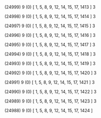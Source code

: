 (24999) 9 (0) [ 1, 5, 8, 9, 12, 14, 15, 17, 1413 ] 3 


(24998) 9 (0) [ 1, 5, 8, 9, 12, 14, 15, 17, 1414 ] 3 


(24997) 9 (0) [ 1, 5, 8, 9, 12, 14, 15, 17, 1415 ] 3 


(24996) 9 (0) [ 1, 5, 8, 9, 12, 14, 15, 17, 1416 ] 3 


(24995) 9 (0) [ 1, 5, 8, 9, 12, 14, 15, 17, 1417 ] 3 


(24994) 9 (0) [ 1, 5, 8, 9, 12, 14, 15, 17, 1418 ] 3 


(24993) 9 (0) [ 1, 5, 8, 9, 12, 14, 15, 17, 1419 ] 3 


(24992) 9 (0) [ 1, 5, 8, 9, 12, 14, 15, 17, 1420 ] 3 


(24991) 9 (0) [ 1, 5, 8, 9, 12, 14, 15, 17, 1421 ] 3 


(24990) 9 (0) [ 1, 5, 8, 9, 12, 14, 15, 17, 1422 ] 3 


(24989) 9 (0) [ 1, 5, 8, 9, 12, 14, 15, 17, 1423 ] 3 


(24988) 9 (0) [ 1, 5, 8, 9, 12, 14, 15, 17, 1424 ]  

